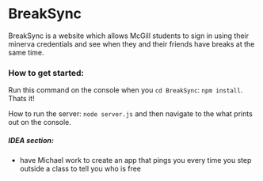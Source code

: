 BreakSync
=========

BreakSync is a website which allows McGill students to sign in using their minerva credentials and see when they and their friends have breaks at the same time.


### How to get started:  
Run this command on the console when you `cd BreakSync`:
`npm install`. Thats it!  

How to run the server: `node server.js` and then navigate to the what prints out on the console.


##### IDEA section:

- have Michael work to create an app that pings you every time you step outside a class to tell you who is free
